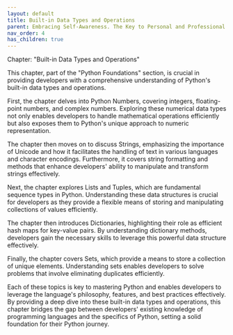```yaml
---
layout: default
title: Built-in Data Types and Operations
parent: Embracing Self-Awareness. The Key to Personal and Professional Growth
nav_order: 4
has_children: true
---
```

Chapter: "Built-in Data Types and Operations"

This chapter, part of the "Python Foundations" section, is crucial in providing developers with a comprehensive understanding of Python's built-in data types and operations. 

First, the chapter delves into Python Numbers, covering integers, floating-point numbers, and complex numbers. Exploring these numerical data types not only enables developers to handle mathematical operations efficiently but also exposes them to Python's unique approach to numeric representation.

The chapter then moves on to discuss Strings, emphasizing the importance of Unicode and how it facilitates the handling of text in various languages and character encodings. Furthermore, it covers string formatting and methods that enhance developers' ability to manipulate and transform strings effectively.

Next, the chapter explores Lists and Tuples, which are fundamental sequence types in Python. Understanding these data structures is crucial for developers as they provide a flexible means of storing and manipulating collections of values efficiently.

The chapter then introduces Dictionaries, highlighting their role as efficient hash maps for key-value pairs. By understanding dictionary methods, developers gain the necessary skills to leverage this powerful data structure effectively.

Finally, the chapter covers Sets, which provide a means to store a collection of unique elements. Understanding sets enables developers to solve problems that involve eliminating duplicates efficiently.

Each of these topics is key to mastering Python and enables developers to leverage the language's philosophy, features, and best practices effectively. By providing a deep dive into these built-in data types and operations, this chapter bridges the gap between developers' existing knowledge of programming languages and the specifics of Python, setting a solid foundation for their Python journey.